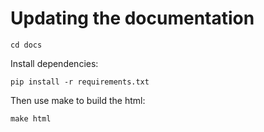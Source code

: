 # Updating the documentation

`cd docs`

Install dependencies:

`pip install -r requirements.txt`

Then use make to build the html:

`make html`
